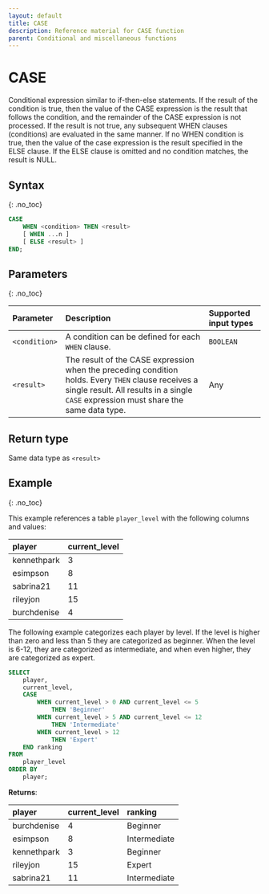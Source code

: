 ```yaml
---
layout: default
title: CASE
description: Reference material for CASE function
parent: Conditional and miscellaneous functions
---
```


# CASE

Conditional expression similar to if-then-else statements.
If the result of the condition is true, then the value of the CASE expression is the result that follows the condition, and the remainder of the CASE expression is not processed. If the result is not true, any subsequent WHEN clauses (conditions) are evaluated in the same manner. If no WHEN condition is true, then the value of the case expression is the result specified in the ELSE clause.  If the ELSE clause is omitted and no condition matches, the result is NULL.

## Syntax
{: .no_toc}

```sql
CASE
    WHEN <condition> THEN <result>
    [ WHEN ...n ]
    [ ELSE <result> ]
END;
```

## Parameters 
{: .no_toc}

| Parameter     | Description      | Supported input types | 
| :------------- | :-------------------------- | :--------|
| `<condition>` | A condition can be defined for each `WHEN` clause.   |  `BOOLEAN` | 
| `<result>`    | The result of the CASE expression when the preceding condition holds. Every `THEN` clause receives a single result. All results in a single `CASE` expression must share the same data type. | Any |

## Return type 
Same data type as `<result>`

## Example
{: .no_toc}

This example references a table `player_level` with the following columns and values: 

| player              | current_level |
| :-------------------- | :------ |
| kennethpark         | 3   |
| esimpson       | 8     |
| sabrina21 | 11   |
| rileyjon      | 15    |
| burchdenise     | 4    |


The following example categorizes each player by level. If the level is higher than zero and less than 5 they are categorized as beginner. When the level is 6-12, they are categorized as intermediate, and when even higher, they are categorized as expert.

```sql
SELECT
	player,
	current_level,
	CASE
		WHEN current_level > 0 AND current_level <= 5 
			THEN 'Beginner'
		WHEN current_level > 5 AND current_level <= 12 
			THEN 'Intermediate'
		WHEN current_level > 12
			THEN 'Expert'
	END ranking
FROM
	player_level
ORDER BY
	player;
```

**Returns**:

| player              | current_level | ranking | 
| :-------------------- | :------ | :-------|
| burchdenise     | 4    | Beginner | 
| esimpson       | 8     | Intermediate | 
| kennethpark         | 3   | Beginner | 
| rileyjon      | 15    | Expert |
| sabrina21 | 11   | Intermediate |

